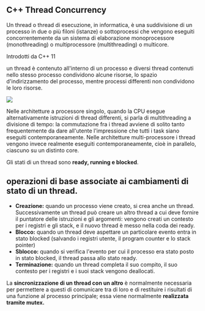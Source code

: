 ## C++ Thread Concurrency

Un thread o thread di esecuzione, in informatica, è una suddivisione di un processo in due o più filoni (istanze) o sottoprocessi che vengono eseguiti concorrentemente da un sistema di elaborazione monoprocessore (monothreading) o multiprocessore (multithreading) o multicore.

Introdotti da C++ 11

un thread è contenuto all'interno di un processo e diversi thread contenuti nello stesso processo condividono alcune risorse, lo spazio d'indirizzamento del processo, mentre processi differenti non condividono le loro risorse.

![](https://it.wikipedia.org/wiki/Thread_(informatica)#/media/File:Multithreaded_process.svg)

Nelle architetture a processore singolo, quando la CPU esegue alternativamente istruzioni di thread differenti, si parla di multithreading a divisione di tempo: la commutazione fra i thread avviene di solito tanto frequentemente da dare all'utente l'impressione che tutti i task siano eseguiti contemporaneamente. Nelle architetture multi-processore i thread vengono invece realmente eseguiti contemporaneamente, cioè in parallelo, ciascuno su un distinto core.

Gli stati di un thread sono **ready, running e blocked**.

## operazioni di base associate ai cambiamenti di stato di un thread.

- **Creazione:** quando un processo viene creato, si crea anche un thread. Successivamente un thread può creare un altro thread a cui deve fornire il puntatore delle istruzioni e gli argomenti: vengono creati un contesto per i registri e gli stack, e il nuovo thread è messo nella coda dei ready.
- **Blocco:** quando un thread deve aspettare un particolare evento entra in stato blocked (salvando i registri utente, il program counter e lo stack pointer)
- **Sblocco:** quando si verifica l'evento per cui il processo era stato posto in stato blocked, il thread passa allo stato ready.
- **Terminazione:** quando un thread completa il suo compito, il suo contesto per i registri e i suoi stack vengono deallocati.


La **sincronizzazione di un thread con un altro** è normalmente necessaria per permettere a questi di comunicare tra di loro e di restituire i risultati di una funzione al processo principale; essa viene normalmente **realizzata tramite mutex.**

